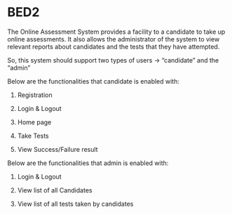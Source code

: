 # BED2

The Online Assessment System provides a facility to a candidate to take up online assessments. It also allows the administrator of the system to view relevant reports about candidates and the tests that they have attempted. 

So, this system should support two types of users -> “candidate” and the “admin” 

Below are the functionalities that candidate is enabled with: 

1. Registration 

2. Login & Logout 

3. Home page 

4. Take Tests 

5. View Success/Failure result 

 

Below are the functionalities that admin is enabled with: 

1. Login & Logout 

2. View list of all Candidates 

3. View list of all tests taken by candidates 

 
